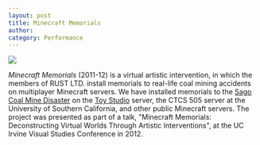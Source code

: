 ```yaml
---
layout: post
title: Minecraft Memorials
author:
category: Performance
---
```


![](../../../../assets/images/Minecraft.png)

*Minecraft Memorials* (2011-12) is a virtual artistic intervention, in which the members of RUST LTD. install memorials to real-life coal mining accidents on multiplayer Minecraft servers. We have installed memorials to the [Sago Coal Mine Disaster](http://en.wikipedia.org/wiki/Sago_Mine_disaster) on the [Toy Studio](http://www.toystudio.com/) server, the CTCS 505 server at the University of Southern California, and other public Minecraft servers. The project was presented as part of a talk, "Minecraft Memorials: Deconstructing Virtual Worlds Through Artistic Interventions", at the UC Irvine Visual Studies Conference in 2012.

